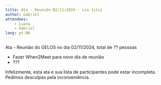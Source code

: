 ```yaml
---
title: Ata - Reunião 02/11/2024 - via Jitsi
author: Gabriel
attendees:
    - Luana
    - Gabriel
lang: pt-BR
---
```


Ata - Reunião do GELOS no dia 02/11/2024, total de ?? pessoas

- Fazer When2Meet para novo dia de reunião
- ???


Infelizmente, esta ata e sua lista de participantes pode estar incompleta. Pedimos desculpas pela inconveniência.
